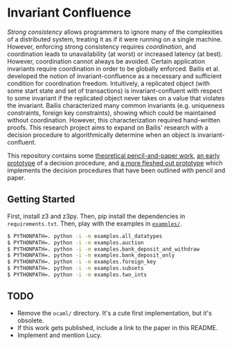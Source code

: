 # Invariant Confluence
_Strong consistency_ allows programmers to ignore many of the complexities of a
distributed system, treating it as if it were running on a single machine.
However, enforcing strong consistency requires _coordination_, and coordination
leads to unavailability (at worst) or increased latency (at best). However,
coordination cannot always be avoided. Certain application invariants require
coordination in order to be globally enforced. Bailis et al. developed the
notion of invariant-confluence as a necessary and sufficient condition for
coordination freedom. Intuitively, a replicated object (with some start state
and set of transactions) is invariant-confluent with respect to some invariant
if the replicated object never takes on a value that violates the invariant.
Bailis characterized many common invariants (e.g. uniqueness constraints,
foreign key constraints), showing which could be maintained without
coordination. However, this characterization required hand-written proofs.
This research project aims to expand on Bailis' research with a decision
procedure to algorithmically determine when an object is invariant-confluent.

This repository contains some [theoretical pencil-and-paper work](doc), [an
early prototype](ocaml) of a decision procedure, and [a more fleshed out
prototype](iconfluence) which implements the decision procedures that have been
outlined with pencil and paper.

## Getting Started
First, install z3 and z3py. Then, pip install the dependencies in
`requirements.txt`. Then, play with the examples in [`examples/`](examples/).

```bash
$ PYTHONPATH=. python -i -m examples.all_datatypes
$ PYTHONPATH=. python -i -m examples.auction
$ PYTHONPATH=. python -i -m examples.bank_deposit_and_withdraw
$ PYTHONPATH=. python -i -m examples.bank_deposit_only
$ PYTHONPATH=. python -i -m examples.foreign_key
$ PYTHONPATH=. python -i -m examples.subsets
$ PYTHONPATH=. python -i -m examples.two_ints
```

## TODO
- Remove the `ocaml/` directory. It's a cute first implementation, but it's
  obsolete.
- If this work gets published, include a link to the paper in this README.
- Implement and mention Lucy.

